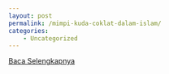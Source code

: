 ```yaml
---
layout: post
permalink: /mimpi-kuda-coklat-dalam-islam/
categories:
    - Uncategorized
---
```


[Baca Selengkapnya](/01)